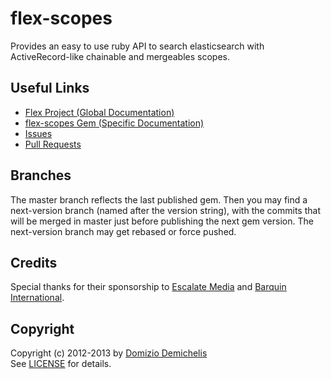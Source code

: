 # flex-scopes

Provides an easy to use ruby API to search elasticsearch with ActiveRecord-like chainable and mergeables scopes.


## Useful Links

* [Flex Project (Global Documentation)](http://ddnexus.github.io/flex/doc/)
* [flex-scopes Gem (Specific Documentation)](http://ddnexus.github.io/flex/doc/3-flex-scopes)
* [Issues](https://github.com/ddnexus/flex-scopes/issues)
* [Pull Requests](https://github.com/ddnexus/flex-scopes/pulls)

## Branches

The master branch reflects the last published gem. Then you may find a next-version branch (named after the version string), with the commits that will be merged in master just before publishing the next gem version. The next-version branch may get rebased or force pushed.

## Credits

Special thanks for their sponsorship to [Escalate Media](http://www.escalatemedia.com) and [Barquin International](http://www.barquin.com).

## Copyright

Copyright (c) 2012-2013 by [Domizio Demichelis](mailto://dd.nexus@gmail.com)<br>
See [LICENSE](https://github.com/ddnexus/flex-scopes/blob/master/LICENSE) for details.
